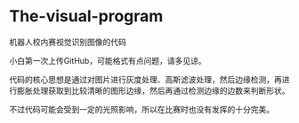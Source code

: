 # The-visual-program
机器人校内赛视觉识别图像的代码

小白第一次上传GitHub，可能格式有点问题，请多见谅。

代码的核心思想是通过对图片进行灰度处理、高斯滤波处理，然后边缘检测，再进行膨胀处理获取到比较清晰的图形边缘，然后再通过检测边缘的边数来判断形状。

不过代码可能会受到一定的光照影响，所以在比赛时也没有发挥的十分完美。
